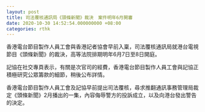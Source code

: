 ```yaml
---
layout: post
title: 司法覆核通訊局《頭條新聞》裁決　案件明年6月開審
date: 2020-10-30 14:52:54.000000000 +08:00
categories: rthk
---
```


香港電台節目製作人員工會與香港記者協會早前入稟，司法覆核通訊局就港台電視節目《頭條新聞》的裁決，高等法院排期明年6月7日至8日開庭。 

記協在社交專頁表示，有關是次官司的經費，香港電台節目製作人員工會與記協正積極研究公眾籌款的細節，稍後公布詳情。

香港電台節目製作人員工會及記協早前提出司法覆核，尋求推翻通訊事務管理局裁定《頭條新聞》2月播出的一集，內容侮辱警方的投訴成立，以及向港台發出警告的決定。
